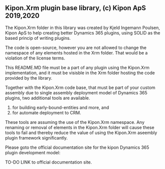﻿## Kipon.Xrm plugin base library, (c) Kipon ApS 2019,2020

The Kipon.Xrm folder in this library was created by Kjeld Ingemann Poulsen, Kipon ApS to help
creating better Dynamics 365 plugins, using SOLID as the based princip of writing plugins.

The code is open-source, however you are not allowed to change the namespace of any elements hosted in the Xrm folder.
That would be a violation of the license terms.

This README.MD file must be a part of any plugin using the Kipon.Xrm implementation, and it must be visisble in the Xrm folder hosting the code 
provided by the library.

Together with the Kipon.Xrm code base, that must be part of your custom assembly due to single assembly deployment model of Dynamics 365 plugins,
two additional tools are available. 

   1) for building early-bound-entities and more, and 
   2) for automate deployment to CRM. 

These tools are assuming the use of the Kipon.Xrm namespace.  Any renaming or removal of elements in the Kipon.Xrm folder will cause these tools to 
fail and thereby reduce the value of using the Kipon.Xrm aseembly plugin framework significantly.

Please goto the official documentation site for the kipon Dynamics 365 plugin development model:

TO-DO LINK to official documentation site.